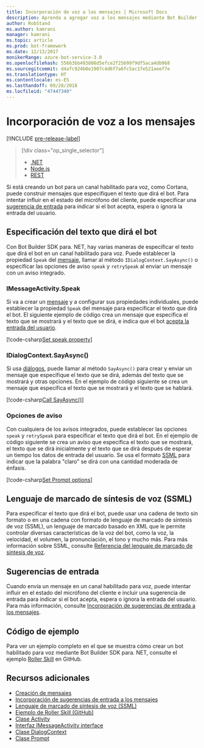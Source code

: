 ```yaml
---
title: Incorporación de voz a los mensajes | Microsoft Docs
description: Aprenda a agregar voz a los mensajes mediante Bot Builder SDK para .NET.
author: RobStand
ms.author: kamrani
manager: kamrani
ms.topic: article
ms.prod: bot-framework
ms.date: 12/13/2017
monikerRange: azure-bot-service-3.0
ms.openlocfilehash: 55663bb493808d5efce2f25699f9df5aca4db968
ms.sourcegitcommit: d4afc924b0e1907c4d6f7a6fc5ac1fe521aeef7e
ms.translationtype: HT
ms.contentlocale: es-ES
ms.lasthandoff: 09/28/2018
ms.locfileid: "47447340"
---
```

# <a name="add-speech-to-messages"></a>Incorporación de voz a los mensajes

[!INCLUDE [pre-release-label](../includes/pre-release-label-v3.md)]

> [!div class="op_single_selector"]
> - [.NET](../dotnet/bot-builder-dotnet-text-to-speech.md)
> - [Node.js](../nodejs/bot-builder-nodejs-text-to-speech.md)
> - [REST](../rest-api/bot-framework-rest-connector-text-to-speech.md)

Si está creando un bot para un canal habilitado para voz, como Cortana, puede construir mensajes que especifiquen el texto que dirá el bot. Para intentar influir en el estado del micrófono del cliente, puede especificar una [sugerencia de entrada](bot-builder-dotnet-add-input-hints.md) para indicar si el bot acepta, espera o ignora la entrada del usuario.

## <a name="specify-text-to-be-spoken-by-your-bot"></a>Especificación del texto que dirá el bot

Con Bot Builder SDK para. NET, hay varias maneras de especificar el texto que dirá el bot en un canal habilitado para voz. Puede establecer la propiedad `Speak` del [mensaje][IMessageActivity], llamar al método `IDialogContext.SayAsync()` o especificar las opciones de aviso `speak` y `retrySpeak` al enviar un mensaje con un aviso integrado.

### <a id="message-speak"></a> IMessageActivity.Speak

Si va a crear un [mensaje][IMessageActivity] y a configurar sus propiedades individuales, puede establecer la propiedad `Speak` del mensaje para especificar el texto que dirá el bot. El siguiente ejemplo de código crea un mensaje que especifica el texto que se mostrará y el texto que se dirá, e indica que el bot [acepta la entrada del usuario](bot-builder-dotnet-add-input-hints.md).

[!code-csharp[Set speak property](../includes/code/dotnet-text-to-speech.cs#Speak1)]

### <a id="say-async"></a> IDialogContext.SayAsync()

Si usa [diálogos](bot-builder-dotnet-dialogs.md), puede llamar al método `SayAsync()` para crear y enviar un mensaje que especifique el texto que se dirá, además del texto que se mostrará y otras opciones. En el ejemplo de código siguiente se crea un mensaje que especifica el texto que se mostrará y el texto que se hablará.

[!code-csharp[Call SayAsync()](../includes/code/dotnet-text-to-speech.cs#Speak2)]

### <a id="prompt-options"></a> Opciones de aviso

Con cualquiera de los avisos integrados, puede establecer las opciones `speak` y `retrySpeak` para especificar el texto que dirá el bot. En el ejemplo de código siguiente se crea un aviso que especifica el texto que se mostrará, el texto que se dirá inicialmente y el texto que se dirá después de esperar un tiempo los datos de entrada del usuario. Se usa el formato [SSML](#ssml) para indicar que la palabra "claro" se dirá con una cantidad moderada de énfasis.

[!code-csharp[Set Prompt options](../includes/code/dotnet-text-to-speech.cs#Speak3)]

## <a id="ssml"></a>Lenguaje de marcado de síntesis de voz (SSML)

Para especificar el texto que dirá el bot, puede usar una cadena de texto sin formato o en una cadena con formato de lenguaje de marcado de síntesis de voz (SSML), un lenguaje de marcado basado en XML que le permite controlar diversas características de la voz del bot, como la voz, la velocidad, el volumen, la pronunciación, el tono y mucho más. Para más información sobre SSML, consulte <a href="https://msdn.microsoft.com/en-us/library/hh378377(v=office.14).aspx" target="_blank">Referencia del lenguaje de marcado de síntesis de voz</a>.

## <a name="input-hints"></a>Sugerencias de entrada

Cuando envía un mensaje en un canal habilitado para voz, puede intentar influir en el estado del micrófono del cliente e incluir una sugerencia de entrada para indicar si el bot acepta, espera o ignora la entrada del usuario. Para más información, consulte [Incorporación de sugerencias de entrada a los mensajes](bot-builder-dotnet-add-input-hints.md).

## <a name="sample-code"></a>Código de ejemplo 

Para ver un ejemplo completo en el que se muestra cómo crear un bot habilitado para voz mediante Bot Builder SDK para. NET, consulte el ejemplo <a href="https://github.com/Microsoft/BotBuilder-Samples/tree/v3-sdk-samples/CSharp" target="_blank">Roller Skill</a> en GitHub.

## <a name="additional-resources"></a>Recursos adicionales

- [Creación de mensajes](bot-builder-dotnet-create-messages.md)
- [Incorporación de sugerencias de entrada a los mensajes](bot-builder-dotnet-add-input-hints.md)
- <a href="https://msdn.microsoft.com/en-us/library/hh378377(v=office.14).aspx" target="_blank">Lenguaje de marcado de síntesis de voz (SSML)</a>
- <a href="https://github.com/Microsoft/BotBuilder-Samples/tree/master/CSharp/demo-RollerSkill" target="_blank">Ejemplo de Roller Skill (GitHub)</a>
- <a href="https://docs.botframework.com/en-us/csharp/builder/sdkreference/dc/d2f/class_microsoft_1_1_bot_1_1_connector_1_1_activity.html" target="_blank">Clase Activity</a>
- <a href="/dotnet/api/microsoft.bot.connector.imessageactivity" target="_blank">Interfaz IMessageActivity interface</a>
- <a href="/dotnet/api/microsoft.bot.builder.dialogs.internals.dialogcontext" target="_blank">Clase DialogContext</a>
- <a href="/dotnet/api/microsoft.bot.builder.dialogs.internals.prompt-2" target="_blank">Clase Prompt</a>

[IMessageActivity]: /dotnet/api/microsoft.bot.connector.imessageactivity

